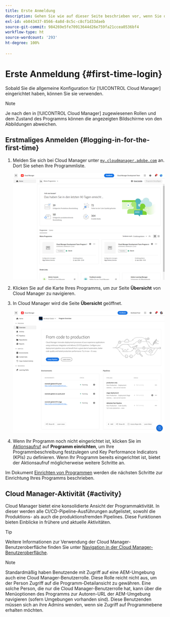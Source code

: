 ```yaml
---
title: Erste Anmeldung
description: Gehen Sie wie auf dieser Seite beschrieben vor, wenn Sie die allgemeine Konfiguration eingerichtet haben und für die erste Verwendung von Cloud Manager bereit sind.
exl-id: eb043437-8566-4a8d-8c5c-c8cf1d33daeb
source-git-commit: 984269e5fe70913644d26e759fa21ccea0536bf4
workflow-type: ht
source-wordcount: '293'
ht-degree: 100%

---
```



# Erste Anmeldung {#first-time-login}

Sobald Sie die allgemeine Konfiguration für [!UICONTROL Cloud Manager] eingerichtet haben, können Sie sie verwenden.

>[!NOTE]
>
>Je nach den in [!UICONTROL Cloud Manager] zugewiesenen Rollen und dem Zustand des Programms können die angezeigten Bildschirme von den Abbildungen abweichen.

## Erstmaliges Anmelden {#logging-in-for-the-first-time}

1. Melden Sie sich bei Cloud Manager unter [`my.cloudmanager.adobe.com`](https://my.cloudmanager.adobe.com/) an. Dort Sie sehen Ihre Programmliste.

   ![Cloud Manager-Konsole](/help/assets/cloud-manager-console.png)

1. Klicken Sie auf die Karte Ihres Programms, um zur Seite **Übersicht** von Cloud Manager zu navigieren.

1. In Cloud Manager wird die Seite **Übersicht** geöffnet.

   ![Cloud Manager-Übersichtsseite](/help/assets/program-overview-page.png)

1. Wenn Ihr Programm noch nicht eingerichtet ist, klicken Sie im [Aktionsaufruf](/help/getting-started/navigation.md#cta) auf **Programm einrichten**, um Ihre Programmbeschreibung festzulegen und Key Performance Indicators (KPIs) zu definieren. Wenn Ihr Programm bereits eingerichtet ist, bietet der Aktionsaufruf möglicherweise weitere Schritte an.

Im Dokument [Einrichten von Programmen](/help/getting-started/program-setup.md) werden die nächsten Schritte zur Einrichtung Ihres Programms beschrieben.

## Cloud Manager-Aktivität {#activity}

Cloud Manager bietet eine konsolidierte Ansicht der Programmaktivität. In dieser werden alle CI/CD-Pipeline-Ausführungen aufgelistet, sowohl die Produktions- als auch die produktionsfremden Pipelines. Diese Funktionen bieten Einblicke in frühere und aktuelle Aktivitäten.

>[!TIP]
>
>Weitere Informationen zur Verwendung der Cloud Manager-Benutzeroberfläche finden Sie unter [Navigation in der Cloud Manager-Benutzeroberfläche](/help/getting-started/navigation.md).

>[!NOTE]
>
>Standardmäßig haben Benutzende mit Zugriff auf eine AEM-Umgebung auch eine Cloud Manager-Benutzerrolle. Diese Rolle reicht nicht aus, um der Person Zugriff auf die Programm-Detailansicht zu gewähren. Eine solche Person, die nur die Cloud Manager-Benutzerrolle hat, kann über die Menüoptionen des Programms zur Autoren-URL der AEM-Umgebung navigieren (sofern Umgebungen vorhanden sind). Diese Benutzenden müssen sich an ihre Admins wenden, wenn sie Zugriff auf Programmebene erhalten möchten.

